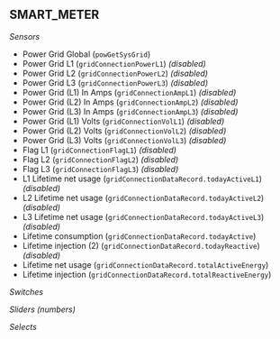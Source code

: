 ## SMART_METER

*Sensors*
- Power Grid Global (`powGetSysGrid`)
- Power Grid L1 (`gridConnectionPowerL1`)   _(disabled)_
- Power Grid L2 (`gridConnectionPowerL2`)   _(disabled)_
- Power Grid L3 (`gridConnectionPowerL3`)   _(disabled)_
- Power Grid (L1) In Amps (`gridConnectionAmpL1`)   _(disabled)_
- Power Grid (L2) In Amps (`gridConnectionAmpL2`)   _(disabled)_
- Power Grid (L3) In Amps (`gridConnectionAmpL3`)   _(disabled)_
- Power Grid (L1) Volts (`gridConnectionVolL1`)   _(disabled)_
- Power Grid (L2) Volts (`gridConnectionVolL2`)   _(disabled)_
- Power Grid (L3) Volts (`gridConnectionVolL3`)   _(disabled)_
- Flag L1 (`gridConnectionFlagL1`)   _(disabled)_
- Flag L2 (`gridConnectionFlagL2`)   _(disabled)_
- Flag L3 (`gridConnectionFlagL3`)   _(disabled)_
- L1 Lifetime net usage (`gridConnectionDataRecord.todayActiveL1`)   _(disabled)_
- L2 Lifetime net usage (`gridConnectionDataRecord.todayActiveL2`)   _(disabled)_
- L3 Lifetime net usage (`gridConnectionDataRecord.todayActiveL3`)   _(disabled)_
- Lifetime consumption (`gridConnectionDataRecord.todayActive`)
- Lifetime injection (2) (`gridConnectionDataRecord.todayReactive`)   _(disabled)_
- Lifetime net usage (`gridConnectionDataRecord.totalActiveEnergy`)
- Lifetime injection (`gridConnectionDataRecord.totalReactiveEnergy`)

*Switches*

*Sliders (numbers)*

*Selects*


